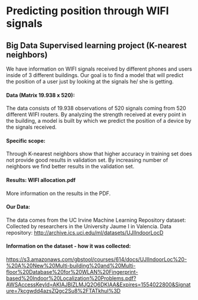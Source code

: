 # Predicting position through WIFI signals
## Big Data Supervised learning project (K-nearest neighbors)

We have information on WIFI signals received by different phones and users inside of 3 different buildings. Our goal is to find a model that will predict the position of a user just by looking at the signals he/ she is getting.

#### Data (Matrix 19.938 x 520):
The data consists of 19.938 observations of 520 signals coming from 520 different WIFI routers. By analyzing the strength received at every point in the building, a model is built by which we predict the position of a device by the signals received.

#### Specific scope:
Through K-nearest neighbors show that higher accuracy in training set does not provide good results in validation set. By increasing number of neighbors we find better results in the validation set.

#### Results: WIFI allocation.pdf
More information on the results in the PDF.

#### Our Data:
The data comes from the UC Irvine Machine Learning Repository dataset: Collected by researchers in the University Jaume I in Valencia. Data repository: http://archive.ics.uci.edu/ml/datasets/UJIIndoorLocD

#### Information on the dataset - how it was collected:
https://s3.amazonaws.com/gbstool/courses/614/docs/UJIIndoorLoc%20-%20A%20New%20Multi-building%20and%20Multi-floor%20Database%20for%20WLAN%20Fingerprint-based%20Indoor%20Localization%20Problems.pdf?AWSAccessKeyId=AKIAJBIZLMJQ2O6DKIAA&Expires=1554022800&Signature=7kcgwdd4azsZQgc2Su8%2FTATkhuI%3D

